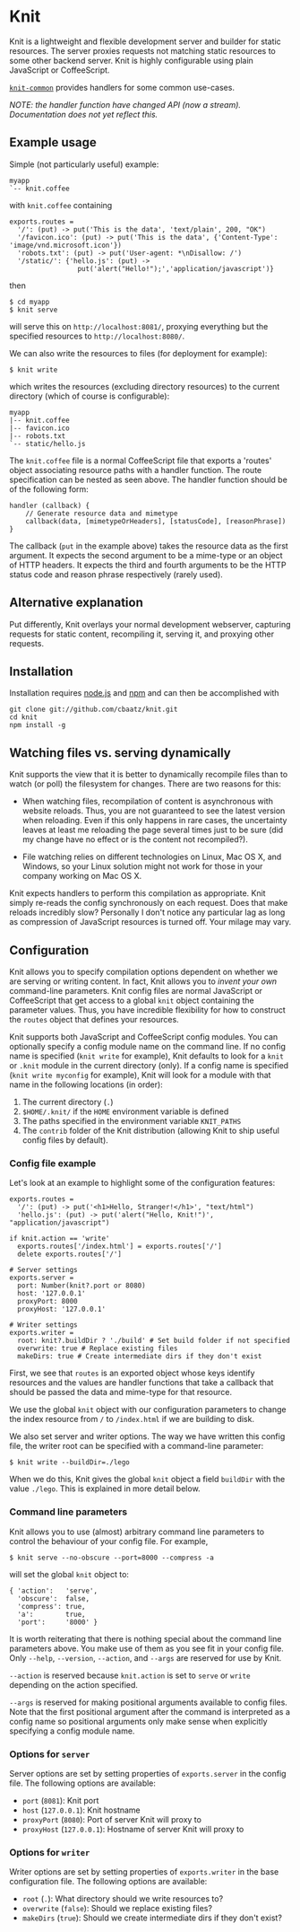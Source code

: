Knit
====

Knit is a lightweight and flexible development server and builder for
static resources. The server proxies requests not matching static
resources to some other backend server. Knit is highly configurable
using plain JavaScript or CoffeeScript.

[`knit-common`](https://github.com/cbaatz/knit-common) provides
handlers for some common use-cases.

*NOTE: the handler function have changed API (now a
 stream). Documentation does not yet reflect this.*

Example usage
-------------

Simple (not particularly useful) example:

    myapp
    `-- knit.coffee

with `knit.coffee` containing

    exports.routes =
      '/': (put) -> put('This is the data', 'text/plain', 200, "OK")
      '/favicon.ico': (put) -> put('This is the data', {'Content-Type': 'image/vnd.microsoft.icon'})
      'robots.txt': (put) -> put('User-agent: *\nDisallow: /')
      '/static/': {'hello.js': (put) ->
                     put('alert("Hello!");','application/javascript')}
then

    $ cd myapp
    $ knit serve

will serve this on `http://localhost:8081/`, proxying everything but
the specified resources to `http://localhost:8080/`.

We can also write the resources to files (for deployment for example):

    $ knit write

which writes the resources (excluding directory resources) to the
current directory (which of course is configurable):

    myapp
    |-- knit.coffee
    |-- favicon.ico
    |-- robots.txt
    `-- static/hello.js

The `knit.coffee` file is a normal CoffeeScript file that exports a
'routes' object associating resource paths with a handler
function. The route specification can be nested as seen above. The
handler function should be of the following form:

    handler (callback) {
        // Generate resource data and mimetype
        callback(data, [mimetypeOrHeaders], [statusCode], [reasonPhrase])
    }

The callback (`put` in the example above) takes the resource data as
the first argument. It expects the second argument to be a mime-type
or an object of HTTP headers. It expects the third and fourth
arguments to be the HTTP status code and reason phrase respectively
(rarely used).

Alternative explanation
-----------------------

Put differently, Knit overlays your normal development webserver,
capturing requests for static content, recompiling it, serving it, and
proxying other requests.

Installation
------------

Installation requires
[node.js](https://github.com/joyent/node/wiki/Installation) and
[npm](http://npmjs.org/) and can then be accomplished with

    git clone git://github.com/cbaatz/knit.git
    cd knit
    npm install -g

Watching files vs. serving dynamically
--------------------------------------

Knit supports the view that it is better to dynamically recompile
files than to watch (or poll) the filesystem for changes. There are
two reasons for this:

* When watching files, recompilation of content is asynchronous with
website reloads. Thus, you are not guaranteed to see the latest
version when reloading. Even if this only happens in rare cases, the
uncertainty leaves at least me reloading the page several times just
to be sure (did my change have no effect or is the content not
recompiled?).

* File watching relies on different technologies on Linux, Mac OS X,
and Windows, so your Linux solution might not work for those in your
company working on Mac OS X.

Knit expects handlers to perform this compilation as appropriate.
Knit simply re-reads the config synchronously on each request. Does
that make reloads incredibly slow? Personally I don't notice any
particular lag as long as compression of JavaScript resources is
turned off. Your milage may vary.

Configuration
-------------

Knit allows you to specify compilation options dependent on whether we
are serving or writing content. In fact, Knit allows you to *invent
your own* command-line parameters. Knit config files are normal
JavaScript or CoffeeScript that get access to a global `knit` object
containing the parameter values. Thus, you have incredible flexibility
for how to construct the `routes` object that defines your resources.

Knit supports both JavaScript and CoffeeScript config modules. You can
optionally specify a config module name on the command line. If no
config name is specified (`knit write` for example), Knit defaults to
look for a `knit` or `.knit` module in the current directory
(only). If a config name is specified (`knit write myconfig` for
example), Knit will look for a module with that name in the following
locations (in order):

1. The current directory (`.`)
2. `$HOME/.knit/` if the `HOME` environment variable is defined
3. The paths specified in the environment variable `KNIT_PATHS`
4. The `contrib` folder of the Knit distribution (allowing Knit to
   ship useful config files by default).

### Config file example

Let's look at an example to highlight some of the configuration
features:

    exports.routes =
      '/': (put) -> put('<h1>Hello, Stranger!</h1>', "text/html")
      'hello.js': (put) -> put('alert("Hello, Knit!")', "application/javascript")

    if knit.action == 'write'
      exports.routes['/index.html'] = exports.routes['/']
      delete exports.routes['/']

    # Server settings
    exports.server =
      port: Number(knit?.port or 8080)
      host: '127.0.0.1'
      proxyPort: 8000
      proxyHost: '127.0.0.1'

    # Writer settings
    exports.writer =
      root: knit?.buildDir ? './build' # Set build folder if not specified
      overwrite: true # Replace existing files
      makeDirs: true # Create intermediate dirs if they don't exist

First, we see that `routes` is an exported object whose keys identify
resources and the values are handler functions that take a callback
that should be passed the data and mime-type for that resource.

We use the global `knit` object with our configuration parameters to
change the index resource from `/` to `/index.html` if we are building
to disk.

We also set server and writer options. The way we have written this
config file, the writer root can be specified with a command-line
parameter:

    $ knit write --buildDir=./lego

When we do this, Knit gives the global `knit` object a field
`buildDir` with the value `./lego`. This is explained in more detail
below.

### Command line parameters

Knit allows you to use (almost) arbitrary command line parameters to
control the behaviour of your config file. For example,

    $ knit serve --no-obscure --port=8000 --compress -a

will set the global `knit` object to:

    { 'action':   'serve',
      'obscure':  false,
      'compress': true,
      'a':        true,
      'port':     '8000' }

It is worth reiterating that there is nothing special about the
command line parameters above. You make use of them as you see fit in
your config file. Only `--help`, `--version`, `--action`, and `--args`
are reserved for use by Knit.

`--action` is reserved because `knit.action` is set to `serve` or
`write` depending on the action specified.

`--args` is reserved for making positional arguments available to
config files. Note that the first positional argument after the
command is interpreted as a config name so positional arguments only
make sense when explicitly specifying a config module name.

### Options for `server`

Server options are set by setting properties of `exports.server` in
the config file. The following options are available:

* `port` (`8081`): Knit port
* `host` (`127.0.0.1`): Knit hostname
* `proxyPort` (`8080`): Port of server Knit will proxy to
* `proxyHost` (`127.0.0.1`): Hostname of server Knit will proxy to

### Options for `writer`

Writer options are set by setting properties of `exports.writer` in
the base configuration file. The following options are available:

* `root` (`.`): What directory should we write resources to?
* `overwrite` (`false`): Should we replace existing files?
* `makeDirs` (`true`): Should we create intermediate dirs if they don't exist?
